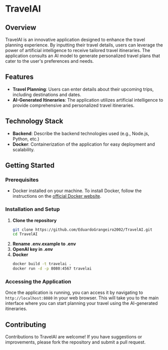 # TravelAI

## Overview
TravelAI is an innovative application designed to enhance the travel planning experience. By inputting their travel details, users can leverage the power of artificial intelligence to receive tailored travel itineraries. The application consults an AI model to generate personalized travel plans that cater to the user's preferences and needs.

## Features
- **Travel Planning**: Users can enter details about their upcoming trips, including destinations and dates.
- **AI-Generated Itineraries**: The application utilizes artificial intelligence to provide comprehensive and personalized travel itineraries.

## Technology Stack
- **Backend**: Describe the backend technologies used (e.g., Node.js, Python, etc.)
- **Docker**: Containerization of the application for easy deployment and scalability.

## Getting Started

### Prerequisites
- Docker installed on your machine. To install Docker, follow the instructions on the [official Docker website](https://www.docker.com/get-started).

### Installation and Setup
1. **Clone the repository**
   ```bash
   git clone https://github.com/EduardoGrangeiro2002/TravelAI.git
   cd TravelAI
2. **Rename .env.example to .env**
3. **OpenAI key in .env**
4. **Docker**
   ```bash
   docker build -t travelai .
   docker run -d -p 8080:4567 travelai

### Accessing the Application
Once the application is running, you can access it by navigating to `http://localhost:8080` in your web browser. This will take you to the main interface where you can start planning your travel using the AI-generated itineraries.

## Contributing
Contributions to TravelAI are welcome! If you have suggestions or improvements, please fork the repository and submit a pull request.
